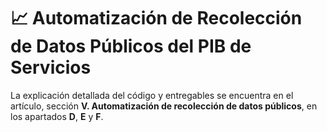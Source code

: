 # 📈 Automatización de Recolección de Datos Públicos del PIB de Servicios

La explicación detallada del código y entregables se encuentra en el artículo, sección **V. Automatización de recolección de datos públicos**, en los apartados **D**, **E** y **F**.